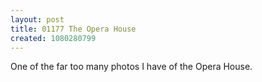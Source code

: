 ```yaml
---
layout: post
title: 01177 The Opera House
created: 1080280799
---
```

One of the far too many photos I have of the Opera House.
